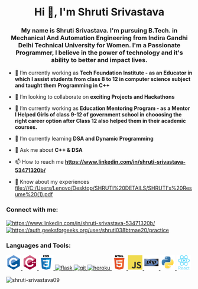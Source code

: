 <h1 align="center">Hi 👋, I'm Shruti Srivastava</h1>
<h3 align="center">My name is Shruti Srivastava. I'm pursuing B.Tech. in Mechanical And Automation Engineering from Indira Gandhi Delhi Technical University for Women. I'm a Passionate Programmer, I believe in the power of technology and it's ability to better and impact lives.</h3>

- 🔭 I’m currently working as **Tech Foundation Institute - as an Educator in which I assist students from class 8 to 12 in computer science subject and taught them Programming in C++**

- 🌱 I’m looking to collaborate on **exciting Projects and Hackathons**

- 👯 I’m currently working as **Education Mentoring Program - as a Mentor I Helped Girls of class 9-12 of government school in chooosing the right career option after Class 12 also helped them in their academic courses.**

- 🤝 I’m currently learning **DSA and Dynamic Programming**

- 💬 Ask me about **C++ & DSA**

- 📫 How to reach me **https://www.linkedin.com/in/shruti-srivastava-53471320b/**

- 📄 Know about my experiences [file:///C:/Users/Lenovo/Desktop/SHRUTI%20DETAILS/SHRUTI's%20Resume%20(1).pdf](file:///C:/Users/Lenovo/Desktop/SHRUTI%20DETAILS/SHRUTI's%20Resume%20(1).pdf)

<h3 align="left">Connect with me:</h3>
<p align="left">
<a href="https://linkedin.com/in/https://www.linkedin.com/in/shruti-srivastava-53471320b/" target="blank"><img align="center" src="https://raw.githubusercontent.com/rahuldkjain/github-profile-readme-generator/master/src/images/icons/Social/linked-in-alt.svg" alt="https://www.linkedin.com/in/shruti-srivastava-53471320b/" height="30" width="40" /></a>
<a href="https://auth.geeksforgeeks.org/user/https://auth.geeksforgeeks.org/user/shruti038btmae20/practice" target="blank"><img align="center" src="https://raw.githubusercontent.com/rahuldkjain/github-profile-readme-generator/master/src/images/icons/Social/geeks-for-geeks.svg" alt="https://auth.geeksforgeeks.org/user/shruti038btmae20/practice" height="30" width="40" /></a>
</p>

<h3 align="left">Languages and Tools:</h3>
<p align="left"> <a href="https://www.cprogramming.com/" target="_blank" rel="noreferrer"> <img src="https://raw.githubusercontent.com/devicons/devicon/master/icons/c/c-original.svg" alt="c" width="40" height="40"/> </a> <a href="https://www.w3schools.com/cpp/" target="_blank" rel="noreferrer"> <img src="https://raw.githubusercontent.com/devicons/devicon/master/icons/cplusplus/cplusplus-original.svg" alt="cplusplus" width="40" height="40"/> </a> <a href="https://www.w3schools.com/css/" target="_blank" rel="noreferrer"> <img src="https://raw.githubusercontent.com/devicons/devicon/master/icons/css3/css3-original-wordmark.svg" alt="css3" width="40" height="40"/> </a> <a href="https://flask.palletsprojects.com/" target="_blank" rel="noreferrer"> <img src="https://www.vectorlogo.zone/logos/pocoo_flask/pocoo_flask-icon.svg" alt="flask" width="40" height="40"/> </a> <a href="https://git-scm.com/" target="_blank" rel="noreferrer"> <img src="https://www.vectorlogo.zone/logos/git-scm/git-scm-icon.svg" alt="git" width="40" height="40"/> </a> <a href="https://heroku.com" target="_blank" rel="noreferrer"> <img src="https://www.vectorlogo.zone/logos/heroku/heroku-icon.svg" alt="heroku" width="40" height="40"/> </a> <a href="https://www.w3.org/html/" target="_blank" rel="noreferrer"> <img src="https://raw.githubusercontent.com/devicons/devicon/master/icons/html5/html5-original-wordmark.svg" alt="html5" width="40" height="40"/> </a> <a href="https://developer.mozilla.org/en-US/docs/Web/JavaScript" target="_blank" rel="noreferrer"> <img src="https://raw.githubusercontent.com/devicons/devicon/master/icons/javascript/javascript-original.svg" alt="javascript" width="40" height="40"/> </a> <a href="https://www.php.net" target="_blank" rel="noreferrer"> <img src="https://raw.githubusercontent.com/devicons/devicon/master/icons/php/php-original.svg" alt="php" width="40" height="40"/> </a> <a href="https://www.python.org" target="_blank" rel="noreferrer"> <img src="https://raw.githubusercontent.com/devicons/devicon/master/icons/python/python-original.svg" alt="python" width="40" height="40"/> </a> <a href="https://reactjs.org/" target="_blank" rel="noreferrer"> <img src="https://raw.githubusercontent.com/devicons/devicon/master/icons/react/react-original-wordmark.svg" alt="react" width="40" height="40"/> </a> </p>

<p><img align="center" src="https://github-readme-stats.vercel.app/api/top-langs?username=shruti-srivastava09&show_icons=true&locale=en&layout=compact" alt="shruti-srivastava09" /></p>
